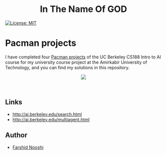 <div align="center">
  <h1>In The Name Of GOD</h1>
</div>

[![License: MIT](https://img.shields.io/badge/License-MIT-yellow.svg)](https://opensource.org/licenses/MIT)
# Pacman projects

I have completed four [Pacman projects](http://ai.berkeley.edu/project_overview.html) of the UC Berkeley CS188 Intro to AI course for my university course project at the Amirkabir University of Technology, and you can find my solutions in this repository.  

<p align="center">
<p align="center">
<img src="https://upload.wikimedia.org/wikipedia/el/0/00/Pac-Man.png"> <br />
</p><br />

## Links
- http://ai.berkeley.edu/search.html
- http://ai.berkeley.edu/multiagent.html

## Author
* [Farshid Nooshi](https://ce.aut.ac.ir/~Farshid_Nooshi) 
